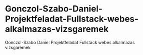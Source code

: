 # Gonczol-Szabo-Daniel-Projektfeladat-Fullstack-webes-alkalmazas-vizsgaremek
Gonczol-Szabo Daniel Projektfeladat Fullstack webes alkalmazas vizsgaremek
